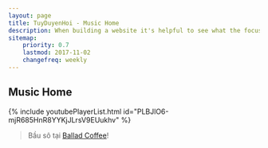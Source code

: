 ```yaml
---
layout: page
title: TuyDuyenHoi - Music Home
description: When building a website it's helpful to see what the focus of your site is. This page is an example of how to show a website's focus.
sitemap:
    priority: 0.7
    lastmod: 2017-11-02
    changefreq: weekly
---
```

## Music Home

<div class="embed-youtube">
    {% include youtubePlayerList.html id="PLBJlO6-mjR685HnR8YYKjJLrsV9EUukhv" %}
</div>
<blockquote>Bầu sô tại <a target="_blank" href="https://www.facebook.com/balladcafe">Ballad Coffee</a>!</blockquote>